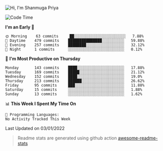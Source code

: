 ![Hi, I'm Shanmuga Priya](https://user-images.githubusercontent.com/11372997/129910864-2785432b-adea-4e52-92eb-f9290c766e28.gif)

<!--START_SECTION:waka-->
![Code Time](http://img.shields.io/badge/Code%20Time-684%20hrs%202%20mins-blue)

**I'm an Early 🐤** 

```text
🌞 Morning    63 commits     ██░░░░░░░░░░░░░░░░░░░░░░░   7.88% 
🌆 Daytime    479 commits    ███████████████░░░░░░░░░░   59.88% 
🌃 Evening    257 commits    ████████░░░░░░░░░░░░░░░░░   32.12% 
🌙 Night      1 commits      ░░░░░░░░░░░░░░░░░░░░░░░░░   0.12%

```
📅 **I'm Most Productive on Thursday** 

```text
Monday       143 commits    ████░░░░░░░░░░░░░░░░░░░░░   17.88% 
Tuesday      169 commits    █████░░░░░░░░░░░░░░░░░░░░   21.12% 
Wednesday    152 commits    ████░░░░░░░░░░░░░░░░░░░░░   19.0% 
Thursday     213 commits    ██████░░░░░░░░░░░░░░░░░░░   26.62% 
Friday       95 commits     ███░░░░░░░░░░░░░░░░░░░░░░   11.88% 
Saturday     15 commits     ░░░░░░░░░░░░░░░░░░░░░░░░░   1.88% 
Sunday       13 commits     ░░░░░░░░░░░░░░░░░░░░░░░░░   1.62%

```


📊 **This Week I Spent My Time On** 

```text
💬 Programming Languages: 
No Activity Tracked This Week

```


 Last Updated on 03/01/2022
<!--END_SECTION:waka-->
> Readme stats are generated using github action [awesome-readme-stats](https://github.com/anmol098/waka-readme-stats)
<!--
**Shanmugapriya03/Shanmugapriya03** is a ✨ _special_ ✨ repository because its `README.md` (this file) appears on your GitHub profile.

Here are some ideas to get you started:

- 🔭 I’m currently working on ...
- 🌱 I’m currently learning ...
- 👯 I’m looking to collaborate on ...
- 🤔 I’m looking for help with ...
- 💬 Ask me about ...
- 📫 How to reach me: ...
- 😄 Pronouns: ...
- ⚡ Fun fact: ...
-->
